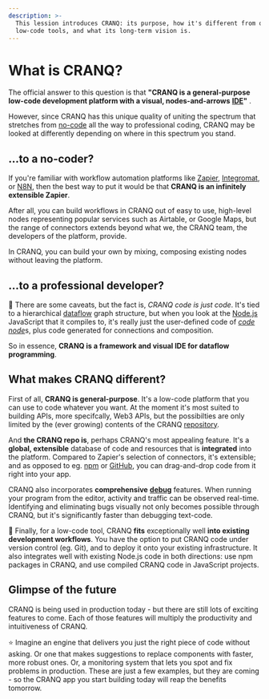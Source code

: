 ```yaml
---
description: >-
  This lession introduces CRANQ: its purpose, how it's different from other
  low-code tools, and what its long-term vision is.
---
```


# What is CRANQ?

The official answer to this question is that **"CRANQ is a general-purpose low-code development platform with a visual, nodes-and-arrows** [**IDE**](https://en.wikipedia.org/wiki/Integrated\_development\_environment)**"** .

However, since CRANQ has this unique quality of uniting the spectrum that stretches from [no-code](https://en.wikipedia.org/wiki/No-code\_development\_platform) all the way to professional coding, CRANQ may be looked at differently depending on where in this spectrum you stand.

## ...to a no-coder?

If you're familiar with workflow automation platforms like [Zapier](https://zapier.com/), [Integromat](https://www.integromat.com/en), or [N8N](https://n8n.io/), then the best way to put it would be that **CRANQ is an infinitely extensible Zapier**.

After all, you can build workflows in CRANQ out of easy to use, high-level nodes representing popular services such as Airtable, or Google Maps, but the range of connectors extends beyond what we, the CRANQ team, the developers of the platform, provide.

In CRANQ, you can build your own by mixing, composing existing nodes without leaving the platform.

## ...to a professional developer?

:wrench: There are some caveats, but the fact is, _CRANQ code is just code_. It's tied to a hierarchical [dataflow](https://en.wikipedia.org/wiki/Dataflow\_programming) graph structure, but when you look at the [Node.js](https://nodejs.org) JavaScript that it compiles to, it's really just the user-defined code of [_code_ _node_](../course/advanced/code-node.md)s, plus code generated for connections and composition.

So in essence, **CRANQ is a framework and visual IDE for dataflow programming**.

## What makes CRANQ different?

First of all, **CRANQ is general-purpose**. It's a low-code platform that you can use to code whatever you want. At the moment it's most suited to building APIs, more specifcally, Web3 APIs, but the possibilties are only limited by the (ever growing) contents of the CRANQ [repository](../course/advanced/the-repo.md).

And **the CRANQ repo is**, perhaps CRANQ's most appealing feature. It's a **global, extensible** database of code and resources that is **integrated** into the platform. Compared to Zapier's selection of connectors, it's extensible; and as opposed to eg. [npm](https://npmjs.com) or [GitHub](https://github.com), you can drag-and-drop code from it right into your app.

CRANQ also incorporates **comprehensive** [**debug**](../course/basics/106/) features. When running your program from the editor, activity and traffic can be observed real-time. Identifying and eliminating bugs visually not only becomes possible through CRANQ, but it's significantly faster than debugging text-code.

:wrench: Finally, for a low-code tool, CRANQ **fits** exceptionally well **into existing development workflows**. You have the option to put CRANQ code under version control (eg. Git), and to deploy it onto your existing infrastructure. It also integrates well with existing Node.js code in both directions: use npm packages in CRANQ, and use compiled CRANQ code in JavaScript projects.

## Glimpse of the future

CRANQ is being used in production today - but there are still lots of exciting features to come. Each of those features will multiply the productivity and intuitiveness of CRANQ.

:star: Imagine an engine that delivers you just the right piece of code without asking. Or one that makes suggestions to replace components with faster, more robust ones. Or, a monitoring system that lets you spot and fix problems in production. These are just a few examples, but they are coming - so the CRANQ app you start building today will reap the benefits tomorrow.
